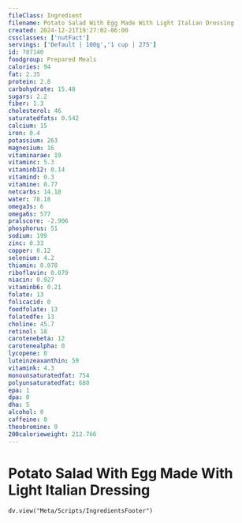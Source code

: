 ```yaml
---
fileClass: Ingredient
filename: Potato Salad With Egg Made With Light Italian Dressing
created: 2024-12-21T19:27:02-06:00
cssclasses: ['nutFact']
servings: ['Default | 100g','1 cup | 275']
id: 787140
foodgroup: Prepared Meals
calories: 94
fat: 2.35
protein: 2.8
carbohydrate: 15.48
sugars: 2.2
fiber: 1.3
cholesterol: 46
saturatedfats: 0.542
calcium: 15
iron: 0.4
potassium: 263
magnesium: 16
vitaminarae: 19
vitaminc: 5.3
vitaminb12: 0.14
vitamind: 0.3
vitamine: 0.77
netcarbs: 14.18
water: 78.18
omega3s: 6
omega6s: 577
pralscore: -2.906
phosphorus: 51
sodium: 199
zinc: 0.33
copper: 0.12
selenium: 4.2
thiamin: 0.078
riboflavin: 0.079
niacin: 0.927
vitaminb6: 0.21
folate: 13
folicacid: 0
foodfolate: 13
folatedfe: 13
choline: 45.7
retinol: 18
carotenebeta: 12
carotenealpha: 0
lycopene: 0
luteinzeaxanthin: 59
vitamink: 4.3
monounsaturatedfat: 754
polyunsaturatedfat: 680
epa: 1
dpa: 0
dha: 5
alcohol: 0
caffeine: 0
theobromine: 0
200calorieweight: 212.766
---
```


# Potato Salad With Egg Made With Light Italian Dressing

```dataviewjs
dv.view("Meta/Scripts/IngredientsFooter")
```